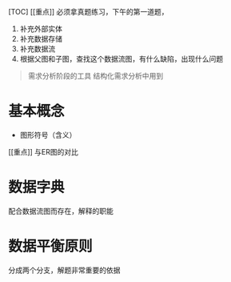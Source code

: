 [TOC]
[[重点]]
必须拿真题练习，下午的第一道题，
1. 补充外部实体
2. 补充数据存储
3. 补充数据流
4. 根据父图和子图，查找这个数据流图，有什么缺陷，出现什么问题


> 需求分析阶段的工具
> 结构化需求分析中用到


# 基本概念
* 图形符号（含义）

[[重点]] 与ER图的对比

# 数据字典
配合数据流图而存在，解释的职能

# 数据平衡原则
分成两个分支，解题非常重要的依据


